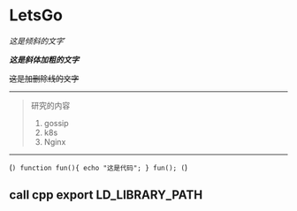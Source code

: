 # LetsGo

*这是倾斜的文字*`

***这是斜体加粗的文字***

~~这是加删除线的文字~~

---

> 研究的内容
>
> 1. gossip
> 2. k8s
> 3. Nginx

---

(```)
    function fun(){
         echo "这是代码";
    }
    fun();
(```)

## call cpp export LD_LIBRARY_PATH
